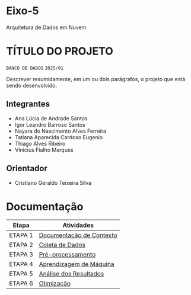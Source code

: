 # Eixo-5
Arquitetura de Dados em Nuvem

# TÍTULO DO PROJETO
`BANCO DE DADOS`
`2025/01`

Descrever resumidamente, em um ou dois parágrafos, o projeto que está sendo desenvolvido.

## Integrantes
* Ana Lúcia de Andrade Santos
* Igor Leandro Barroso Santos
* Nayara do Nascimento Alves Ferreira
* Tatiana Aparecida Cardoso Eugenio
* Thiago Alves Ribeiro
* Vinicius Fialho Marques

## Orientador
* Cristiano Geraldo Teixeira Silva

# Documentação

| Etapa         | Atividades |
|  :----:   | ----------- |
| ETAPA 1        |[Documentação de Contexto](projeto/inicio_do_projeto.md) |
| ETAPA 2        |[Coleta de Dados](projeto/coleta_dados.md) |
| ETAPA 3        |[Pré-processamento](projeto/pre_processamento.md) |
| ETAPA 4        |[Aprendizagem de Máquina](projeto/aprendizado_maquina_rev.md)|
| ETAPA 5        |[Análise dos Resultados](projeto/analise_resultados.md) |
| ETAPA 6        |[Otimização](projeto/Otimizacao.md) |
